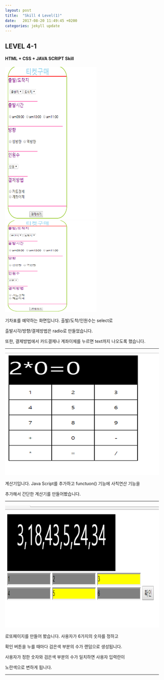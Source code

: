 ```yaml
---
layout: post
title:  "Skill 4 Level(1)"
date:   2017-08-20 11:49:45 +0200
categories: jekyll update
---
```


## LEVEL 4-1
#### HTML + CSS + JAVA SCRIPT Skill

<img src="/assets/html1.jpg" style="width:300px; height:500px;">

<img src="/assets/html1.jpg" style="width:300px; height:300px;">
 
기차표를 예약하는 화면입니다. 출발/도착/인원수는 select로 

출발시각/방향/결제방법은 radio로 만들었습니다.

또한, 결제방법에서 카드결제나 계좌이체를 누르면 text까지 나오도록 했습니다.

- - -
<img src="/assets/html5.jpg" style="width:600px; height:400px;">
  
계산기입니다. Java Script를 추가하고 functuon() 기능에 사칙연산 기능을

추가해서 간단한 계산기를 만들어봤습니다.
- - -

<img src="/assets/html4.jpg" style="width:600px; height:400px;">
 
로또페이지를 만들어 봤습니다. 사용자가 6가지의 숫자를 정하고 

확인 버튼을 누를 때마다 검은색 부분의 수가 랜덤으로 생성됩니다.

사용자가 정한 숫자와 검은색 부분의 수가 일치하면 사용자 입력란이

노란색으로 변하게 됩니다.  

- - -